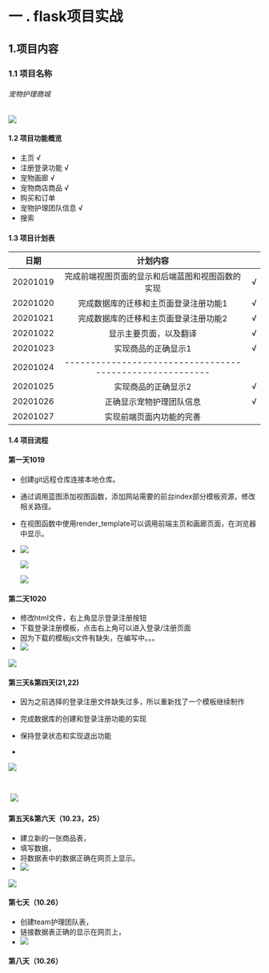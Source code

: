 # 一 . flask项目实战

## 1.项目内容

### 1.1 项目名称

###### 宠物护理商城

![](https://github.com/yy2428065460/flask_images/raw/master/Snipaste_2020-10-20_08-44-04.png)



#### 1.2 项目功能概览

- 主页   √
- 注册登录功能   √
- 宠物画廊   √
- 宠物商店商品  √
- 购买和订单 
- 宠物护理团队信息    √
- 搜索



#### 1.3 项目计划表

|   日期   |                         计划内容                         |      |
| :------: | :------------------------------------------------------: | ---- |
| 20201019 |     完成前端视图页面的显示和后端蓝图和视图函数的实现     | √    |
| 20201020 |          完成数据库的迁移和主页面登录注册功能1           | √    |
| 20201021 |          完成数据库的迁移和主页面登录注册功能2           | √    |
| 20201022 |                  显示主要页面，以及翻译                  | √    |
| 20201023 |                   实现商品的正确显示1                    | √    |
| 20201024 | -------------------------------------------------------- |      |
| 20201025 |                   实现商品的正确显示2                    | √    |
| 20201026 |                 正确显示宠物护理团队信息                 | √    |
| 20201027 |                 实现前端页面内功能的完善                 |      |



#### 1.4 项目流程

#### 第一天1019

- 创建git远程仓库连接本地仓库。

- 通过调用蓝图添加视图函数，添加网站需要的前台index部分模板资源，修改相关路径。

- 在视图函数中使用render_template可以调用前端主页和画廊页面，在浏览器中显示。

- ![](https://github.com/yy2428065460/flask_images/raw/master/Snipaste_2020-10-19_10-04-53.png)

  

  ![](https://github.com/yy2428065460/flask_images/raw/master/Snipaste_2020-10-20_08-44-57.png)

    

  ![](https://github.com/yy2428065460/flask_images/raw/master/Snipaste_2020-10-20_08-45-09.png)



#### 第二天1020

- 修改html文件，右上角显示登录注册按钮
- 下载登录注册模板，点击右上角可以进入登录/注册页面
- 因为下载的模板js文件有缺失，在编写中。。。
- ![](https://github.com/yy2428065460/flask_images/raw/master/Snipaste_2020-10-21_08-02-03.png)



![](https://github.com/yy2428065460/flask_images/raw/master/Snipaste_2020-10-21_08-02-21.png)



#### 第三天&第四天(21,22)

- 因为之前选择的登录注册文件缺失过多，所以重新找了一个模板继续制作

- 完成数据库的创建和登录注册功能的实现

- 保持登录状态和实现退出功能

- 

  ![](https://github.com/yy2428065460/flask_images/raw/master/Snipaste_2020-10-22_21-26-33.png)



​	

​	![](https://github.com/yy2428065460/flask_images/raw/master/Snipaste_2020-10-22_21-27-18.png)



#### 第五天&第六天（10.23，25）

- 建立新的一张商品表，
- 填写数据，
- 将数据表中的数据正确在网页上显示。
- ![](https://github.com/yy2428065460/flask_images/raw/master/Snipaste_2020-10-27_08-23-50.png)


![](https://github.com/yy2428065460/flask_images/raw/master/Snipaste_2020-10-27_08-30-27.png)



#### 第七天（10.26）

- 创建team护理团队表，
- 链接数据表正确的显示在网页上，
- ![](https://github.com/yy2428065460/flask_images/raw/master/Snipaste_2020-10-27_08-23-23.png)





#### 第八天（10.26）
